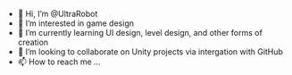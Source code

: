 - 👋 Hi, I’m @UltraRobot
- 👀 I’m interested in game design
- 🌱 I’m currently learning UI design, level design, and other forms of creation
- 💞️ I’m looking to collaborate on Unity projects via intergation with GitHub
- 📫 How to reach me ...

<!---
UltraRobot/UltraRobot is a ✨ special ✨ repository because its `README.md` (this file) appears on your GitHub profile.
You can click the Preview link to take a look at your changes.
--->

